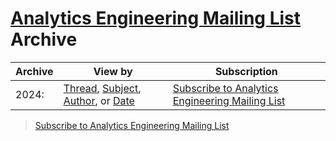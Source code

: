 # [Analytics Engineering Mailing List](https://analyticsengineering.net/mailman/listinfo/wranglers) Archive

|Archive| 	View by| Subscription |
|-------|----------|------|
|2024:| 	[Thread](/2024/thread.html), [Subject](/2024/subject.html), [Author](/2024/author.html), or [Date](/2024/date.html)| [Subscribe to Analytics Engineering Mailing List](https://analyticsengineering.net/mailman/listinfo/wranglers)|


> [Subscribe to Analytics Engineering Mailing List](https://analyticsengineering.net/mailman/listinfo/wranglers)
